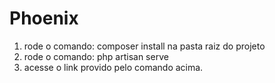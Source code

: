 # Phoenix

1. rode o comando: composer install na pasta raiz do projeto
2. rode o comando: php artisan serve
3. acesse o link provido pelo comando acima.
